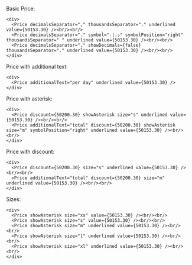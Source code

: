 Basic Price:

    <div>
      <Price decimalsSeparator="," thousandsSeparator="." underlined value={50153.30} /><br/><br/>
      <Price decimalsSeparator="." symbol="د.إ.‏" symbolPosition="right" thousandsSeparator=" " underlined value={50153.30} /><br/><br/>
      <Price decimalsSeparator="," showDecimals={false} thousandsSeparator="." underlined value={50153.30} /><br/><br/>
    </div>

Price with additional text:

    <div>
      <Price additionalText="per day" underlined value={50153.30} />
    </div>

Price with asterisk:

    <div>
      <Price discount={50200.30} showAsterisk size="s" underlined value={50153.30} /><br/><br/>
      <Price additionalText="total" discount={50200.30} showAsterisk size="m" symbolPosition="right" underlined value={50153.30} /><br/><br/>
    </div>

Price with discount:

    <div>
      <Price discount={50200.30} size="s" underlined value={50153.30} /><br/><br/>
      <Price additionalText="total" discount={50200.30} size="m" underlined value={50153.30} /><br/><br/>
    </div>

Sizes:

    <div>
      <Price showAsterisk size="xs" value={50153.30} /><br/><br/>
      <Price showAsterisk size="s" value={50153.30} /><br/><br/>
      <Price showAsterisk size="m" underlined value={50153.30} /><br/><br/>
      <Price showAsterisk size="l" underlined value={50153.30} /><br/><br/>
      <Price showAsterisk size="xl" underlined value={50153.30} /><br/><br/>
    </div>

